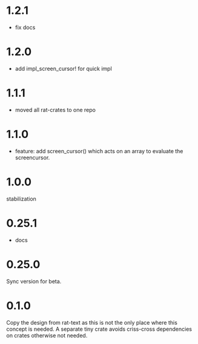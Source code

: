 # 1.2.1

* fix docs

# 1.2.0

* add impl_screen_cursor! for quick impl

# 1.1.1

* moved all rat-crates to one repo

# 1.1.0

* feature: add screen_cursor() which acts on an array to evaluate the screencursor.

# 1.0.0

stabilization

# 0.25.1

* docs

# 0.25.0

Sync version for beta.

# 0.1.0

Copy the design from rat-text as this is not the only place
where this concept is needed. A separate tiny crate avoids
criss-cross dependencies on crates otherwise not needed.
